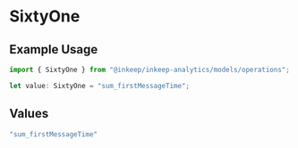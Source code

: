 # SixtyOne

## Example Usage

```typescript
import { SixtyOne } from "@inkeep/inkeep-analytics/models/operations";

let value: SixtyOne = "sum_firstMessageTime";
```

## Values

```typescript
"sum_firstMessageTime"
```